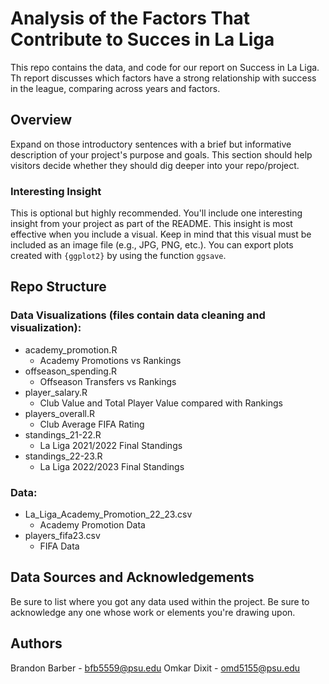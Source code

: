 # Analysis of the Factors That Contribute to Succes in La Liga

This repo contains the data, and code for our report on Success in La Liga. Th report discusses which factors have a strong relationship with success in the league, comparing across years and factors. 
## Overview

Expand on those introductory sentences with a brief but informative description of your project's purpose and goals. This section should help visitors decide whether they should dig deeper into your repo/project.

### Interesting Insight

This is optional but highly recommended. You'll include one interesting insight from your project as part of the README. This insight is most effective when you include a visual. Keep in mind that this visual must be included as an image file (e.g., JPG, PNG, etc.). You can export plots created with `{ggplot2}` by using the function `ggsave`.

## Repo Structure

### Data Visualizations (files contain data cleaning and visualization):
 - academy_promotion.R
    - Academy Promotions vs Rankings 
 - offseason_spending.R
    - Offseason Transfers vs Rankings
 - player_salary.R
    - Club Value and Total Player Value compared with Rankings
 - players_overall.R
    - Club Average FIFA Rating
 - standings_21-22.R
    - La Liga 2021/2022 Final Standings
 - standings_22-23.R
    - La Liga 2022/2023 Final Standings
      
### Data:
- La_Liga_Academy_Promotion_22_23.csv
   - Academy Promotion Data
- players_fifa23.csv
   - FIFA Data

## Data Sources and Acknowledgements

Be sure to list where you got any data used within the project. Be sure to acknowledge any one whose work or elements you're drawing upon.

## Authors

Brandon Barber - bfb5559@psu.edu
Omkar Dixit - omd5155@psu.edu

